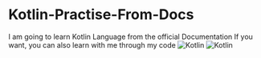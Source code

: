 # Kotlin-Practise-From-Docs
I am going to learn Kotlin Language from the official Documentation
If you want, you can also learn with me through my code
![Kotlin](https://img.shields.io/badge/-Kotlin-black?style=flat-square&logo=Kotlin)
![Kotlin](https://developer.android.com/images/cluster-illustrations/kotlin-hero.svg)
